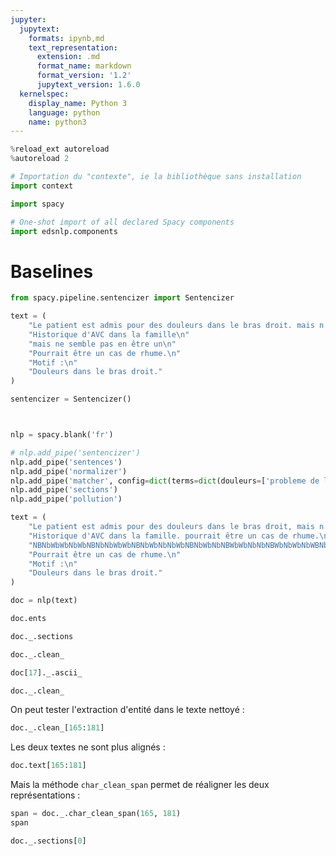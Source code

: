 ```yaml
---
jupyter:
  jupytext:
    formats: ipynb,md
    text_representation:
      extension: .md
      format_name: markdown
      format_version: '1.2'
      jupytext_version: 1.6.0
  kernelspec:
    display_name: Python 3
    language: python
    name: python3
---
```


```python
%reload_ext autoreload
%autoreload 2
```

```python
# Importation du "contexte", ie la bibliothèque sans installation
import context
```

```python
import spacy
```

```python
# One-shot import of all declared Spacy components
import edsnlp.components
```

# Baselines

```python
from spacy.pipeline.sentencizer import Sentencizer

text = (
    "Le patient est admis pour des douleurs dans le bras droit. mais n'a pas de problème de locomotion. \n"
    "Historique d'AVC dans la famille\n"
    "mais ne semble pas en être un\n"
    "Pourrait être un cas de rhume.\n"
    "Motif :\n"
    "Douleurs dans le bras droit."
)

sentencizer = Sentencizer()
```

```python

```

```python

```

```python
nlp = spacy.blank('fr')
```

```python
# nlp.add_pipe('sentencizer')
nlp.add_pipe('sentences')
nlp.add_pipe('normalizer')
nlp.add_pipe('matcher', config=dict(terms=dict(douleurs=['probleme de locomotion', 'douleurs']), attr='NORM'))
nlp.add_pipe('sections')
nlp.add_pipe('pollution')
```

```python
text = (
    "Le patient est admis pour des douleurs dans le bras droit, mais n'a pas de problème de locomotion. "
    "Historique d'AVC dans la famille. pourrait être un cas de rhume.\n"
    "NBNbWbWbNbWbNBNbNbWbWbNBNbWbNbNbWbNBNbWbNbNBWbWbNbNbNBWbNbWbNbWBNbNbWbNbNBNbWbWbNbWBNbNbWbNBNbWbWbNb\n"
    "Pourrait être un cas de rhume.\n"
    "Motif :\n"
    "Douleurs dans le bras droit."
)
```

```python
doc = nlp(text)
```

```python
doc.ents
```

```python
doc._.sections
```

```python
doc._.clean_
```

```python
doc[17]._.ascii_
```

```python
doc._.clean_
```

On peut tester l'extraction d'entité dans le texte nettoyé :

```python
doc._.clean_[165:181]
```

Les deux textes ne sont plus alignés :

```python
doc.text[165:181]
```

Mais la méthode `char_clean_span` permet de réaligner les deux représentations :

```python
span = doc._.char_clean_span(165, 181)
span
```

```python
doc._.sections[0]
```

```python

```
